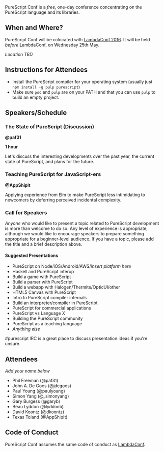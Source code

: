 PureScript Conf is a _free_, one-day conference concentrating on the PureScript language and its libraries.

## When and Where?

PureScript Conf will be colocated with [LambdaConf 2016](http://lambdaconf.us). It will be held _before_ LambdaConf, on Wednesday 25th May.

_Location TBD_

## Instructions for Attendees

- Install the PureScript compiler for your operating system (usually just `npm install -g pulp purescript`)
- Make sure `psc` and `pulp` are on your PATH and that you can use `pulp` to build an empty project.

## Speakers/Schedule

### The State of PureScript (Discussion)

**@paf31**

**1 hour**

Let's discuss the interesting developments over the past year, the current state of PureScript, and plans for the future.

### Teaching PureScript for JavaScript-ers

**@AppShipIt**

Applying experience from Elm to make PureScript less intimidating to newcomers by deferring perceived incidental complexity.

### Call for Speakers

_Anyone_ who would like to present a topic related to PureScript development is more than welcome to do so. Any level of experience is appropriate, although we would like to encourage speakers to prepare something appropriate for a beginner-level audience. If you have a topic, please add the title and a brief description above.

#### Suggested Presentations

- PureScript on Node/iOS/Android/AWS/_insert platform here_
- Haskell and PureScript interop
- Build a game with PureScript
- Build a parser with PureScript
- Build a webapp with Halogen/Thermite/OpticUI/other
- HTML5 Canvas with PureScript
- Intro to PureScript compiler internals
- Build an interpreter/compiler in PureScript
- PureScript for commercial applications
- PureScript vs Language X
- Building the PureScript community
- PureScript as a teaching language
- _Anything else_

\#purescript IRC is a great place to discuss presentation ideas if you're unsure. 

## Attendees

_Add your name below_

- Phil Freeman (@paf31)
- John A. De Goes (@jdegoes)
- Paul Young (@paulyoung)
- Simon Yang (@_simonyang)
- Gary Burgess (@garyb)
- Beau Lyddon (@lyddonb)
- David Koontz (@dkoontz)
- Texas Toland (@AppShipIt)

## Code of Conduct

PureScript Conf assumes the same code of conduct as [LambdaConf](http://lambdaconf.us).